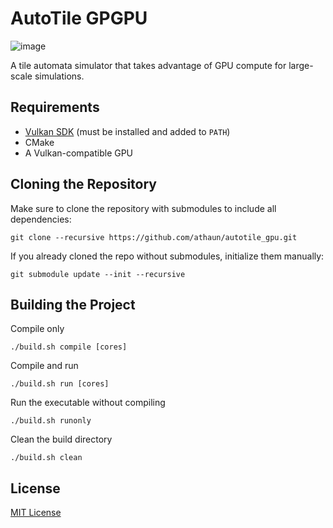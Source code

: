# AutoTile GPGPU  

![image](https://github.com/user-attachments/assets/b0e0aa8c-6ed4-47a0-bb2f-86424ffe678f)

A tile automata simulator that takes advantage of GPU compute for large-scale simulations.  

## Requirements  

- [Vulkan SDK](https://vulkan.lunarg.com/sdk/home#linux) (must be installed and added to `PATH`)  
- CMake  
- A Vulkan-compatible GPU  

## Cloning the Repository  

Make sure to clone the repository with submodules to include all dependencies:  

```
git clone --recursive https://github.com/athaun/autotile_gpu.git
```

If you already cloned the repo without submodules, initialize them manually:  

```
git submodule update --init --recursive
```

## Building the Project  

Compile only
 ```
./build.sh compile [cores]
```

Compile and run
```
./build.sh run [cores]
```

Run the executable without compiling
```
./build.sh runonly
```

Clean the build directory
```
./build.sh clean
```

## License  
[MIT License](LICENSE)  
